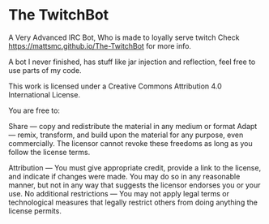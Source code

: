 # The TwitchBot
A Very Advanced IRC Bot, Who is made to loyally serve twitch
Check https://mattsmc.github.io/The-TwitchBot for more info.

A bot I never finished, has stuff like jar injection and reflection, feel free to use parts of my code.

This work is licensed under a Creative Commons Attribution 4.0 International License.

You are free to:

Share — copy and redistribute the material in any medium or format
Adapt — remix, transform, and build upon the material
for any purpose, even commercially.
The licensor cannot revoke these freedoms as long as you follow the license terms.

Attribution — You must give appropriate credit, provide a link to the license, and indicate if changes were made. You may do so in any reasonable manner, but not in any way that suggests the licensor endorses you or your use.
No additional restrictions — You may not apply legal terms or technological measures that legally restrict others from doing anything the license permits.
